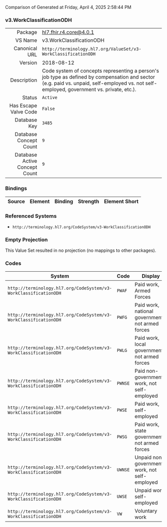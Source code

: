 Comparison of 
Generated at Friday, April 4, 2025 2:58:44 PM

### v3.WorkClassificationODH

|      |     |
| ---: | --- |
| Package | hl7.fhir.r4.core@4.0.1 |
| VS Name | v3.WorkClassificationODH |
| Canonical URL | `http://terminology.hl7.org/ValueSet/v3-WorkClassificationODH` |
| Version | 2018-08-12 |
| Description | Code system of concepts representing a person's job type as defined by compensation and sector (e.g. paid vs. unpaid, self-employed vs. not self-employed, government vs. private, etc.). |
| Status | `Active` |
| Has Escape Valve Code | `False` |
| Database Key | `3485` |
| Database Concept Count | `9` |
| Database Active Concept Count | `9` |
### Bindings

| Source | Element | Binding | Strength | Element Short |
| ------ | ------- | ------- | -------- | ------------- |

### Referenced Systems

* `http://terminology.hl7.org/CodeSystem/v3-WorkClassificationODH`
### Empty Projection

This Value Set resulted in no projection (no mappings to other packages).

### Codes

| System | Code | Display |
| ------ | ---- | ------- |
| `http://terminology.hl7.org/CodeSystem/v3-WorkClassificationODH` | `PWAF` | Paid work, Armed Forces |
| `http://terminology.hl7.org/CodeSystem/v3-WorkClassificationODH` | `PWFG` | Paid work, national government, not armed forces |
| `http://terminology.hl7.org/CodeSystem/v3-WorkClassificationODH` | `PWLG` | Paid work, local government, not armed forces |
| `http://terminology.hl7.org/CodeSystem/v3-WorkClassificationODH` | `PWNSE` | Paid non-governmental work, not self-employed |
| `http://terminology.hl7.org/CodeSystem/v3-WorkClassificationODH` | `PWSE` | Paid work, self-employed |
| `http://terminology.hl7.org/CodeSystem/v3-WorkClassificationODH` | `PWSG` | Paid work, state government, not armed forces |
| `http://terminology.hl7.org/CodeSystem/v3-WorkClassificationODH` | `UWNSE` | Unpaid non-governmental work, not self-employed |
| `http://terminology.hl7.org/CodeSystem/v3-WorkClassificationODH` | `UWSE` | Unpaid work, self-employed |
| `http://terminology.hl7.org/CodeSystem/v3-WorkClassificationODH` | `VW` | Voluntary work |
